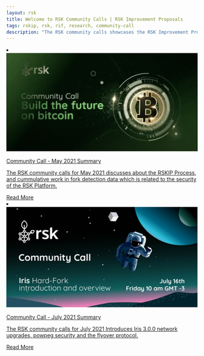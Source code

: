 ```yaml
---
layout: rsk
title: Welcome to RSK Community Calls | RSK Improvement Proposals
tags: rskip, rsk, rif, research, community-call
description: "The RSK community calls showcases the RSK Improvement Proposals - RSKIPs, gather feedback from the community, layout processes for proposing improvements, and upcoming network upgrades"
---
```


<div class="row features-list">
    <li class="col-xl-6 col-md-6">
        <div class="feature-card">
            <a href="/community-calls/2021-05/">
                <div class="icon rif h-100">
                    <div class="icon-cont text-center my-auto">
                        <img src="/assets/img/community-calls/2021-05/community-call-may.png" alt="cc-may icon">
                    </div>
                </div>
            </a>
            <div class="content">
                <a href="/community-calls/2021-05/">
                    <div class="content-container">
                        <p class="card-title rsk_green">Community Call - May 2021 Summary</p>
                        <p class="card-desc">The RSK community calls for May 2021 discusses about the RSKIP Process, and cummulative work in fork detection data which is related to the security of the RSK Platform.</p>
                    </div>
                </a>
                <div class="btn-container">
                    <span></span>
                    <a class="green" href="/community-calls/2021-05/">Read More</a>
                </div>
            </div>
        </div>
    </li>
    <li class="col-xl-6 col-md-6">
        <div class="feature-card">
            <a href="/community-calls/2021-07/">
                <div class="icon rif h-100">
                    <div class="icon-cont text-center my-auto">
                        <img src="/assets/img/community-calls/2021-07/community-call.png" alt="cc-july icon">
                    </div>
                </div>
            </a>
            <div class="content">
                <a href="/community-calls/2021-07/">
                    <div class="content-container">
                        <p class="card-title rsk_green">Community Call - July 2021 Summary</p>
                        <p class="card-desc">The RSK community calls for July 2021 Introduces Iris 3.0.0 network upgrades, powpeg security and the flyover protocol.</p>
                    </div>
                </a>
                <div class="btn-container">
                    <span></span>
                    <a class="green" href="/community-calls/2021-07/">Read More</a>
                </div>
            </div>
        </div>
    </li>
</div>


